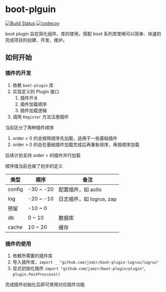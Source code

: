 # boot-plguin

[![Build Status](https://github.com/jsmzr/boot-plugin/workflows/Run%20Tests/badge.svg?branch=main)](https://github.com/jsmzr/boot-plugin/actions?query=branch%3Amain)
[![codecov](https://codecov.io/gh/jsmzr/boot-plugin/branch/main/graph/badge.svg?token=HNQCAN3UVR)](https://codecov.io/gh/jsmzr/boot-plugin)

boot plugin 旨在简化组件、库的使用，搭配 boot 系列库使用可以简单、快速的完成项目的创建、开发、维护。

## 如何开始

### 插件的开发

1. 依赖 `boot-plugin` 库
2. 实现定义的 Plugin 接口
    1. 插件开关
    2. 插件加载顺序
    3. 插件加载逻辑
3. 调用 `Register` 方法注册插件

当前区分了两种插件顺序

1. order < 0  的会按照顺序先加载，适用于一些基础插件
2. order > 0 的会在基础插件加载完成后再重新排序，再按顺序加载

后续计划支持 order > 的插件并行加载

顺序值当前也做了初步的定义

| 类型 | 顺序 | 备注 |
| ---- | ---- | ---- |
| config | -30 ~ -20 | 配置插件，如 aollo |
| log | -20 ~ -10 | 日志插件，如 logrus, zap |
| 预留 | -10 ~ 0 | |
| db | 0 ~ 10 | 数据库 |
| cache | 10 ~ 20 | 缓存 |

### 插件的使用

1. 依赖所需要的插件库
2. 导入插件库，`import _ "github.com/jsmzr/boot-plugin-logrus/logrus"`
3. 显式初始化插件 `import "github.com/jsmzr/boot-plugin/plugin"`, `plugin.PostProccess()`

完成插件初始化后即可使用对应插件功能
